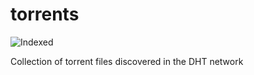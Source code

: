 torrents 
========
![Indexed](https://img.shields.io/badge/indexed-235542-blue)

Collection of torrent files discovered in the DHT network
